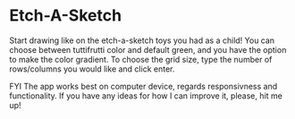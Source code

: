 # Etch-A-Sketch
Start drawing like on the etch-a-sketch toys you had as a child!
You can choose between tuttifrutti color and default green, and you have the option to make the color gradient. To choose the grid size, type the number of rows/columns you would like and click enter. 

FYI
The app works best on computer device, regards responsivness and functionality.
If you have any ideas for how I can improve it, please, hit me up!

